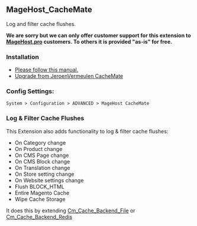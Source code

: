 ## MageHost_CacheMate
Log and filter cache flushes.

**We are sorry but we can only offer customer support for this extension to [MageHost.pro](https://magehost.pro) customers. To others it is provided "as-is" for free.**

### Installation

* [Please follow this manual.](https://github.com/magehost/magehost_cachemate/blob/master/INSTALL.md)
* [Upgrade from JeroenVermeulen CacheMate](https://github.com/magehost/magehost_cachemate/blob/master/UPGRADE.md)

### Config Settings:

`System > Configuration > ADVANCED > MageHost CacheMate`

### Log & Filter Cache Flushes
This Extension also adds functionality to log & filter cache flushes:

* On Category change
* On Product change
* On CMS Page change
* On CMS Block change
* On Translation change
* On Store setting change
* On Website settings change
* Flush BLOCK_HTML
* Entire Magento Cache
* Wipe Cache Storage

It does this by extending [Cm_Cache_Backend_File](https://github.com/colinmollenhour/Cm_Cache_Backend_File) or [Cm_Cache_Backend_Redis](https://github.com/colinmollenhour/Cm_Cache_Backend_Redis)